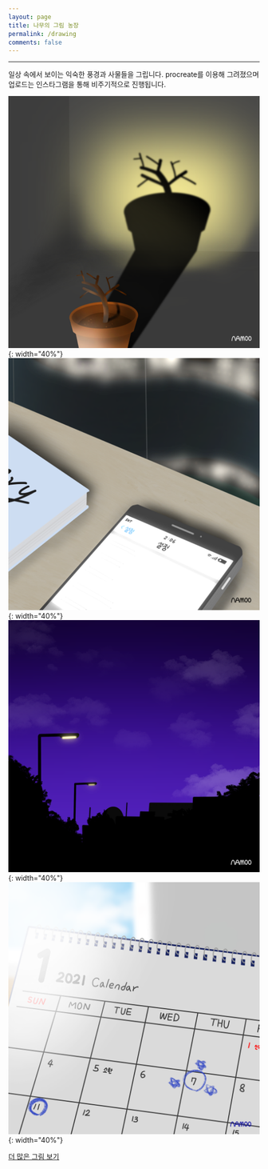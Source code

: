 ```yaml
---
layout: page
title: 나무의 그림 농장
permalink: /drawing
comments: false
---
```


<hr/>

일상 속에서 보이는 익숙한 풍경과 사물들을 그립니다. procreate를 이용해 그려졌으며 업로드는 인스타그램을 통해 비주기적으로 진행됩니다.

![드로잉 1](/assets/images/project/drawing/example1.png){: width="40%"}
![드로잉 2](/assets/images/project/drawing/example2.png){: width="40%"}
![드로잉 3](/assets/images/project/drawing/example3.png){: width="40%"}
![드로잉 4](/assets/images/project/drawing/example4.png){: width="40%"}

<a target="_blank" href="https://www.instagram.com/namoo.draw/" class="btn btn-dark">더 많은 그림 보기</a>

